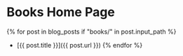 # Books Home Page

{% for post in blog_posts if "books/" in post.input_path %}
- [{{ post.title }}]({{ post.url }})
{% endfor %}